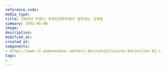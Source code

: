 ```yaml
---
reference_code:
media_type:
title: 1993년 비엔나 세계인권회의에서 발언하는 김복동
summary: 1993-06-00
image:
description:
modified_at:
created_at:
components:
- https://wwm-r2.womenandwar.workers.dev/exhibition/ex-04/section-01-right/19_'비엔나%20세계인권회의에서%20발언하는%20김복동.jpg
tags:
-
---
```

